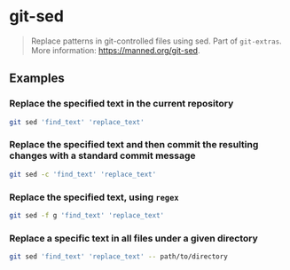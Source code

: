 # git-sed

> Replace patterns in git-controlled files using sed. Part of `git-extras`. More information: <https://manned.org/git-sed>.

## Examples

### Replace the specified text in the current repository

```bash
git sed 'find_text' 'replace_text'
```

### Replace the specified text and then commit the resulting changes with a standard commit message

```bash
git sed -c 'find_text' 'replace_text'
```

### Replace the specified text, using `regex`

```bash
git sed -f g 'find_text' 'replace_text'
```

### Replace a specific text in all files under a given directory

```bash
git sed 'find_text' 'replace_text' -- path/to/directory
```
